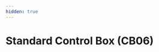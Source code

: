 ```yaml
---
hidden: true
---
```


# Standard Control Box (CB06)

<figure><img src="../images/jp/chapter2/section2.2.2.cb3.jpg" alt=""><figcaption></figcaption></figure>

